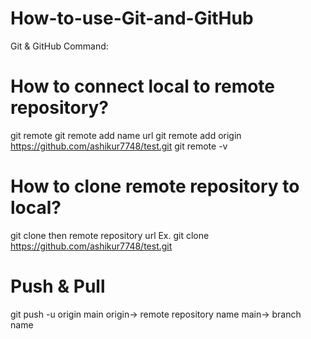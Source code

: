 # How-to-use-Git-and-GitHub
Git &amp; GitHub Command:
# How to connect local to remote repository?
git remote
git remote add name url
git remote add origin https://github.com/ashikur7748/test.git
git remote -v

# How to clone remote repository to local?
git clone then remote repository url
Ex. git clone https://github.com/ashikur7748/test.git

# Push & Pull
git push -u origin main
origin-> remote repository name
main-> branch name
